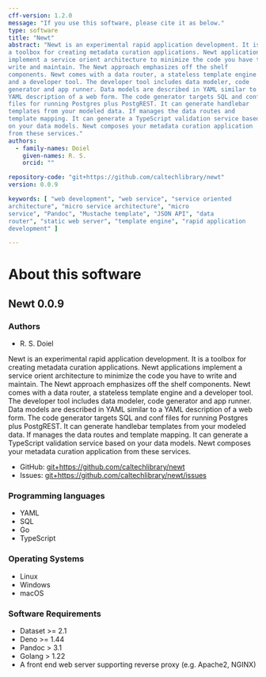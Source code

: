 ```yaml
---
cff-version: 1.2.0
message: "If you use this software, please cite it as below."
type: software
title: "Newt"
abstract: "Newt is an experimental rapid application development. It is
a toolbox for creating metadata curation applications. Newt applications
implement a service orient architecture to minimize the code you have to
write and maintain. The Newt approach emphasizes off the shelf
components. Newt comes with a data router, a stateless template engine
and a developer tool. The developer tool includes data modeler, code
generator and app runner. Data models are described in YAML similar to a
YAML description of a web form. The code generator targets SQL and conf
files for running Postgres plus PostgREST. It can generate handlebar
templates from your modeled data. If manages the data routes and
template mapping. It can generate a TypeScript validation service based
on your data models. Newt composes your metadata curation application
from these services."
authors:
  - family-names: Doiel
    given-names: R. S.
    orcid: ""

repository-code: "git+https://github.com/caltechlibrary/newt"
version: 0.0.9

keywords: [ "web development", "web service", "service oriented
architecture", "micro service architecture", "micro
service", "Pandoc", "Mustache template", "JSON API", "data
router", "static web server", "template engine", "rapid application
development" ]

---
```


About this software
===================

## Newt 0.0.9

### Authors

- R. S. Doiel



Newt is an experimental rapid application development. It is a toolbox
for creating metadata curation applications. Newt applications implement
a service orient architecture to minimize the code you have to write and
maintain. The Newt approach emphasizes off the shelf components. Newt
comes with a data router, a stateless template engine and a developer
tool. The developer tool includes data modeler, code generator and app
runner. Data models are described in YAML similar to a YAML description
of a web form. The code generator targets SQL and conf files for running
Postgres plus PostgREST. It can generate handlebar templates from your
modeled data. If manages the data routes and template mapping. It can
generate a TypeScript validation service based on your data models. Newt
composes your metadata curation application from these services.


- GitHub: <git+https://github.com/caltechlibrary/newt>
- Issues: <git+https://github.com/caltechlibrary/newt/issues>


### Programming languages

- YAML
- SQL
- Go
- TypeScript

### Operating Systems

- Linux
- Windows
- macOS

### Software Requirements

- Dataset &gt;= 2.1
- Deno &gt;= 1.44
- Pandoc &gt; 3.1
- Golang &gt; 1.22
- A front end web server supporting reverse proxy (e.g. Apache2, NGINX)
